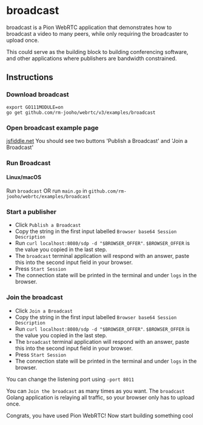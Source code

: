 # broadcast
broadcast is a Pion WebRTC application that demonstrates how to broadcast a video to many peers, while only requiring the broadcaster to upload once.

This could serve as the building block to building conferencing software, and other applications where publishers are bandwidth constrained.

## Instructions
### Download broadcast
```
export GO111MODULE=on
go get github.com/rm-jooho/webrtc/v3/examples/broadcast
```

### Open broadcast example page
[jsfiddle.net](https://jsfiddle.net/1jc4go7v/) You should see two buttons 'Publish a Broadcast' and 'Join a Broadcast'

### Run Broadcast
#### Linux/macOS
Run `broadcast` OR run `main.go` in `github.com/rm-jooho/webrtc/examples/broadcast`

### Start a publisher

* Click `Publish a Broadcast`
* Copy the string in the first input labelled `Browser base64 Session Description`
* Run `curl localhost:8080/sdp -d "$BROWSER_OFFER"`. `$BROWSER_OFFER` is the value you copied in the last step.
* The `broadcast` terminal application will respond with an answer, paste this into the second input field in your browser.
* Press `Start Session`
* The connection state will be printed in the terminal and under `logs` in the browser.

### Join the broadcast
* Click `Join a Broadcast`
* Copy the string in the first input labelled `Browser base64 Session Description`
* Run `curl localhost:8080/sdp -d "$BROWSER_OFFER"`. `$BROWSER_OFFER` is the value you copied in the last step.
* The `broadcast` terminal application will respond with an answer, paste this into the second input field in your browser.
* Press `Start Session`
* The connection state will be printed in the terminal and under `logs` in the browser.

You can change the listening port using `-port 8011`

You can `Join the broadcast` as many times as you want. The `broadcast` Golang application is relaying all traffic, so your browser only has to upload once.

Congrats, you have used Pion WebRTC! Now start building something cool
